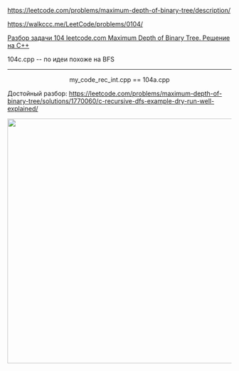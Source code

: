 https://leetcode.com/problems/maximum-depth-of-binary-tree/description/

https://walkccc.me/LeetCode/problems/0104/

[Разбор задачи 104 leetcode.com Maximum Depth of Binary Tree. Решение на C++](https://www.youtube.com/watch?v=ELOXBdKsdbo)

104c.cpp -- по идеи похоже на BFS
_________

<p align="center">my_code_rec_int.cpp == 104a.cpp </p>

Достойный разбор: https://leetcode.com/problems/maximum-depth-of-binary-tree/solutions/1770060/c-recursive-dfs-example-dry-run-well-explained/

<img src="https://assets.leetcode.com/users/images/523c99f4-e3ae-4123-8454-aef6f81f69fd_1644824385.5203114.jpeg" width="850" height="550"/>
